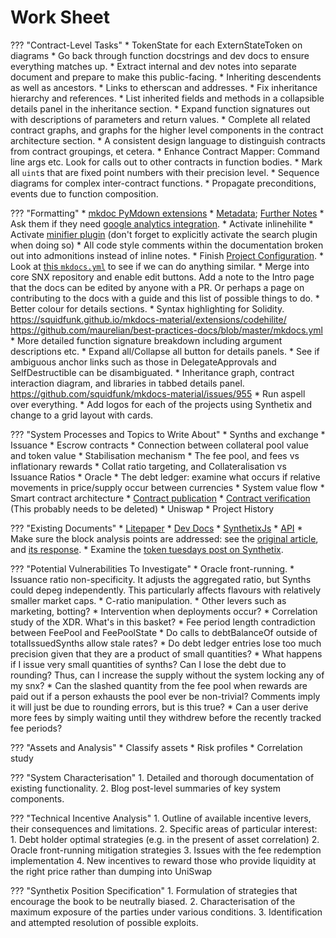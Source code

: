 # Work Sheet

??? "Contract-Level Tasks"
    * TokenState for each ExternStateToken on diagrams
    * Go back through function docstrings and dev docs to ensure everything matches up.
    * Extract internal and dev notes into separate document and prepare to make this public-facing.
    * Inheriting descendents as well as ancestors.
    * Links to etherscan and addresses.
    * Fix inheritance hierarchy and references.
    * List inherited fields and methods in a collapsible details panel in the inheritance section.
    * Expand function signatures out with descriptions of parameters and return values.
    * Complete all related contract graphs, and graphs for the higher level components in the contract architecture section.
    * A consistent design language to distinguish contracts from contract groupings, et cetera.
    * Enhance Contract Mapper: Command line args etc. Look for calls out to other contracts in function bodies.
    * Mark all `uint`s that are fixed point numbers with their precision level.
    * Sequence diagrams for complex inter-contract functions.
    * Propagate preconditions, events due to function composition.

??? "Formatting"
    * [mkdoc PyMdown extensions](https://facelessuser.github.io/pymdown-extensions/)
        * [Metadata](https://squidfunk.github.io/mkdocs-material/extensions/metadata/); [Further Notes](https://www.mkdocs.org/user-guide/writing-your-docs/#meta-data)
    * Ask them if they need [google analytics integration](https://squidfunk.github.io/mkdocs-material/getting-started/#google-analytics).
    * Activate inlinehilite
    * Activate [minifier plugin](https://squidfunk.github.io/mkdocs-material/getting-started/#plugins) (don't forget to explicitly activate the search plugin when doing so)
    * All code style comments within the documentation broken out into admonitions instead of inline notes.
    * Finish [Project Configuration](https://www.mkdocs.org/user-guide/configuration/).
    * Look at [this `mkdocs.yml`](https://github.com/squidfunk/mkdocs-material/blob/master/mkdocs.yml) to see if we can do anything similar.
    * Merge into core SNX repository and enable edit buttons. Add a note to the Intro page that the docs can be edited by anyone with a PR. Or perhaps a page on contributing to the docs with a guide and this list of possible things to do.
    * Better colour for details sections.
    * Syntax highlighting for Solidity. https://squidfunk.github.io/mkdocs-material/extensions/codehilite/ https://github.com/maurelian/best-practices-docs/blob/master/mkdocs.yml
    * More detailed function signature breakdown including argument descriptions etc.
    * Expand all/Collapse all button for details panels.
    * See if ambiguous anchor links such as those in DelegateApprovals and SelfDestructible can be disambiguated.
    * Inheritance graph, contract interaction diagram, and libraries in tabbed details panel. https://github.com/squidfunk/mkdocs-material/issues/955
    * Run aspell over everything.
    * Add logos for each of the projects using Synthetix and change to a grid layout with cards.

??? "System Processes and Topics to Write About"
    * Synths and exchange
    * Issuance
    * Escrow contracts
    * Connection between collateral pool value and token value
    * Stabilisation mechanism
    * The fee pool, and fees vs inflationary rewards
    * Collat ratio targeting, and Collateralisation vs Issuance Ratios
    * Oracle
    * The debt ledger: examine what occurs if relative movements in price/supply occur between currencies
    * System value flow
    * Smart contract architecture
    * [Contract publication](https://github.com/Synthetixio/synthetix/tree/master/publish)
    * [Contract verification](https://github.com/Synthetixio/synthetix/blob/master/verifyContracts.md) (This probably needs to be deleted)
    * Uniswap
    * Project History

??? "Existing Documents"
    * [Litepaper](https://www.synthetix.io/uploads/synthetix_litepaper.pdf)
    * [Dev Docs](https://developer.synthetix.io/api/docs/home.html)
    * [SynthetixJs](https://synthetixjs.synthetix.io/)
    * [API](https://developer.synthetix.io/api/docs/synthetix)
    * Make sure the block analysis points are addressed: see the [original article](https://www.theblockcrypto.com/2019/06/12/synthetix-synthetic-asset-issuance-protocol/), and [its response](https://blog.synthetix.io/response-to-the-block-analysis/).
    * Examine the [token tuesdays post on Synthetix](https://tokentuesdays.substack.com/p/synthetix).

??? "Potential Vulnerabilities To Investigate"
    * Oracle front-running.
    * Issuance ratio non-specificity. It adjusts the aggregated ratio, but Synths could depeg independently. This particularly affects flavours with relatively smaller market caps.
    * C-ratio manipulation.
    * Other levers such as marketing, botting?
    * Intervention when deployments occur?
    * Correlation study of the XDR. What's in this basket?
    * Fee period length contradiction between FeePool and FeePoolState
    * Do calls to debtBalanceOf outside of totalIssuedSynths allow stale rates?
    * Do debt ledger entries lose too much precision given that they are a product of small quantities?
    * What happens if I issue very small quantities of synths? Can I lose the debt due to rounding? Thus, can I increase the supply without the system locking any of my snx?
    * Can the slashed quantity from the fee pool when rewards are paid out if a person exhausts the pool ever be non-trivial? Comments imply it will just be due to rounding errors, but is this true?
    * Can a user derive more fees by simply waiting until they withdrew before the recently tracked fee periods?

??? "Assets and Analysis"
    * Classify assets
    * Risk profiles
    * Correlation study

??? "System Characterisation"
    1. Detailed and thorough documentation of existing functionality.
    2. Blog post-level summaries of key system components.

??? "Technical Incentive Analysis"
    1. Outline of available incentive levers, their consequences and limitations.
    2. Specific areas of particular interest:
        1. Debt holder optimal strategies (e.g. in the present of asset correlation)
        2. Oracle front-running mitigation strategies
        3. Issues with the fee redemption implementation
        4. New incentives to reward those who provide liquidity at the right price rather than dumping into UniSwap

??? "Synthetix Position Specification"
    1. Formulation of strategies that encourage the book to be neutrally biased.
    2. Characterisation of the maximum exposure of the parties under various conditions.
    3. Identification and attempted resolution of possible exploits.
